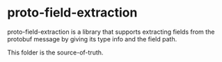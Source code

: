 # proto-field-extraction

proto-field-extraction is a library that supports extracting fields from the protobuf message by giving its type info and the field path.

This folder is the source-of-truth.